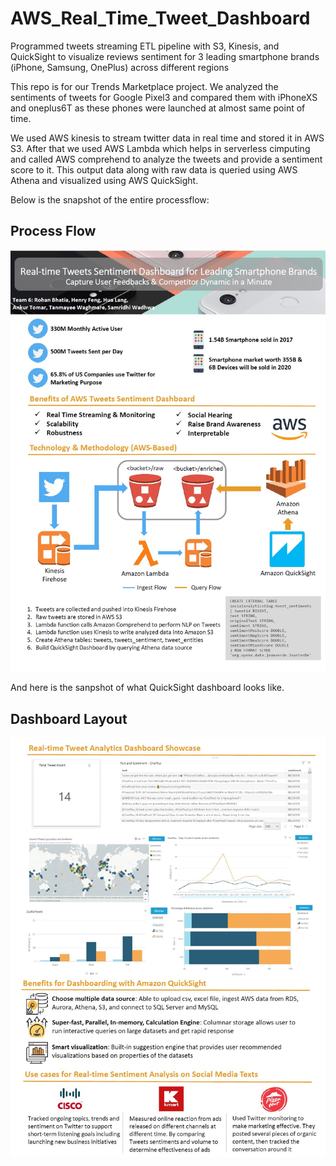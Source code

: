# AWS_Real_Time_Tweet_Dashboard
Programmed tweets streaming ETL pipeline with S3, Kinesis, and QuickSight to visualize reviews sentiment for 3 leading smartphone brands (iPhone, Samsung, OnePlus) across different regions

This repo is for our Trends Marketplace project. We analyzed the sentiments of tweets for Google Pixel3 and compared them with iPhoneXS and oneplus6T as these phones were launched at almost same point of time.

We used AWS kinesis to stream twitter data in real time and stored it in AWS S3. After that we used AWS Lambda which helps in serverless cimputing and called AWS comprehend to analyze the tweets and provide a sentiment score to it. This output data along with raw data is queried using AWS Athena and visualized using AWS QuickSight.

Below is the snapshot of the entire processflow:

## Process Flow
![alt text](https://github.com/yunhanfeng/AWS_Real_Time_Tweet_Dashboard/blob/master/Images/Process%20flow.JPG)

And here is the sanpshot of what QuickSight dashboard looks like.

## Dashboard Layout
![alt text](https://github.com/yunhanfeng/AWS_Real_Time_Tweet_Dashboard/blob/master/Images/Dashboard.JPG)
